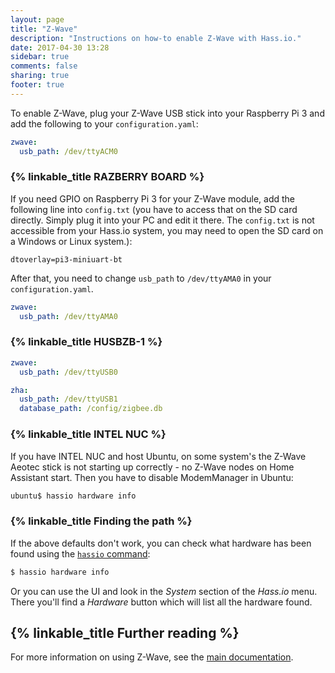 ```yaml
---
layout: page
title: "Z-Wave"
description: "Instructions on how-to enable Z-Wave with Hass.io."
date: 2017-04-30 13:28
sidebar: true
comments: false
sharing: true
footer: true
---
```


To enable Z-Wave, plug your Z-Wave USB stick into your Raspberry Pi 3 and add the following to your `configuration.yaml`:

```yaml
zwave:
  usb_path: /dev/ttyACM0
```

### {% linkable_title RAZBERRY BOARD %}

If you need GPIO on Raspberry Pi 3 for your Z-Wave module, add the following line into `config.txt` (you have to access that on the SD card directly. Simply plug it into your PC and edit it there. The `config.txt` is not accessible from your Hass.io system, you may need to open the SD card on a Windows or Linux system.):

```
dtoverlay=pi3-miniuart-bt
```

After that, you need to change `usb_path` to `/dev/ttyAMA0` in your `configuration.yaml`.

```yaml
zwave:
  usb_path: /dev/ttyAMA0
```

### {% linkable_title HUSBZB-1 %}

```yaml
zwave:
  usb_path: /dev/ttyUSB0

zha:
  usb_path: /dev/ttyUSB1
  database_path: /config/zigbee.db
```

### {% linkable_title INTEL NUC %}

If you have INTEL NUC and host Ubuntu, on some system's the Z-Wave Aeotec stick is not starting up correctly - no Z-Wave nodes on Home Assistant start. Then you have to disable ModemManager in Ubuntu:

```bash
ubuntu$ hassio hardware info
```



### {% linkable_title Finding the path %}

If the above defaults don't work, you can check what hardware has been found using the [`hassio` command](/hassio/commandline/#hardware):

```bash
$ hassio hardware info
```

Or you can use the UI and look in the *System* section of the *Hass.io* menu. There you'll find a *Hardware* button which will list all the hardware found.

## {% linkable_title Further reading %}

For more information on using Z-Wave, see the [main documentation](/docs/z-wave/).
